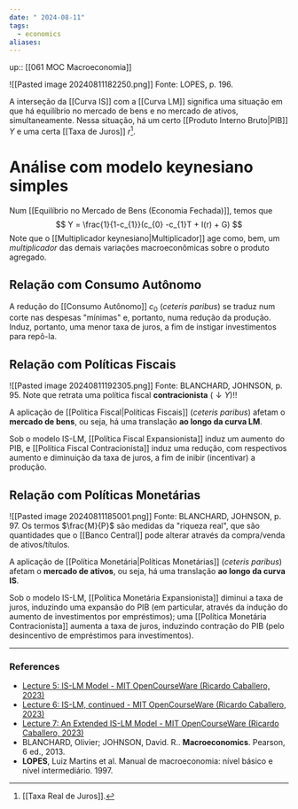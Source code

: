 ```yaml
---
date: " 2024-08-11"
tags:
  - economics
aliases:
---
```


up:: [[061 MOC Macroeconomia]]

![[Pasted image 20240811182250.png]]
Fonte: LOPES, p. 196.

A interseção da [[Curva IS]] com a [[Curva LM]] significa uma situação em que há equilíbrio no mercado de bens e no mercado de ativos, simultaneamente. Nessa situação, há um certo [[Produto Interno Bruto|PIB]] $Y$ e uma certa [[Taxa de Juros]] $r$[^1].

# Análise com modelo keynesiano simples
Num [[Equilíbrio no Mercado de Bens (Economia Fechada)]], temos que
$$
Y = \frac{1}{1-c_{1}}(c_{0} -c_{1}T + I(r) + G)
$$
Note que o [[Multiplicador keynesiano|Multiplicador]] age como, bem, um *multiplicador* das demais variações macroeconômicas sobre o produto agregado.

## Relação com Consumo Autônomo
A redução do [[Consumo Autônomo]] $c_{0}$ (*ceteris paribus*) se traduz num corte nas despesas "mínimas" e, portanto, numa redução da produção. Induz, portanto, uma menor taxa de juros, a fim de instigar investimentos para repô-la.

## Relação com Políticas Fiscais
![[Pasted image 20240811192305.png]]
Fonte: BLANCHARD, JOHNSON, p. 95. Note que retrata uma política fiscal **contracionista** $(\downarrow Y)$!!

A aplicação de [[Política Fiscal|Políticas Fiscais]] (*ceteris paribus*) afetam o **mercado de bens**, ou seja, há uma translação **ao longo da curva LM**.

Sob o modelo IS-LM, [[Política Fiscal Expansionista]] induz um aumento do PIB, e [[Política Fiscal Contracionista]] induz uma redução, com respectivos aumento e diminuição da taxa de juros, a fim de inibir (incentivar) a produção.

## Relação com Políticas Monetárias
![[Pasted image 20240811185001.png]]
Fonte: BLANCHARD, JOHNSON, p. 97. Os termos $\frac{M}{P}$ são medidas da "riqueza real", que são quantidades que o [[Banco Central]] pode alterar através da compra/venda de ativos/títulos.

A aplicação de [[Política Monetária|Políticas Monetárias]] (*ceteris paribus*) afetam o **mercado de ativos**, ou seja, há uma translação **ao longo da curva IS**.

Sob o modelo IS-LM, [[Política Monetária Expansionista]] diminui a taxa de juros, induzindo uma expansão do PIB (em particular, através da indução do aumento de investimentos por empréstimos); uma [[Política Monetária Contracionista]] aumenta a taxa de juros, induzindo contração do PIB (pelo desincentivo de empréstimos para investimentos).

---
### References
- [Lecture 5: IS-LM Model - MIT OpenCourseWare (Ricardo Caballero, 2023)](https://youtu.be/qg_HT3CjFI4?si=DmxEFzAyTYegw9ln)
- [Lecture 6: IS-LM, continued - MIT OpenCourseWare (Ricardo Caballero, 2023)](https://youtu.be/gYgARXwnZTk?si=33frng1nUPc6tOBg)
- [Lecture 7: An Extended IS-LM Model - MIT OpenCourseWare (Ricardo Caballero, 2023)](https://www.youtube.com/watch?v=fkiWQZPOHXk)
- BLANCHARD, Olivier; JOHNSON, David. R.. **Macroeconomics**. Pearson, 6 ed., 2013.
- **LOPES**, Luiz Martins et al. Manual de macroeconomia: nível básico e nível intermediário. 1997.

[^1]: [[Taxa Real de Juros]].